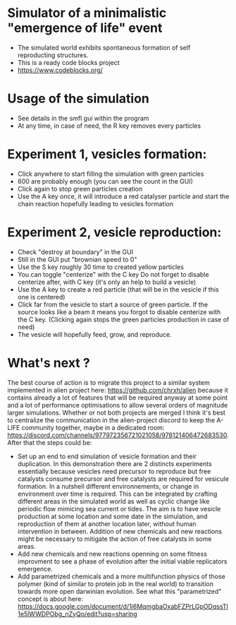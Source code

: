 # Simulator of a minimalistic "emergence of life" event
- The simulated world exhibits spontaneous formation of self reproducting structures.
- This is a ready code blocks project
- https://www.codeblocks.org/

# Usage of the simulation
* See details in the smfl gui within the program
* At any time, in case of need, the R key removes every particles

# Experiment 1, vesicles formation:
* Click anywhere to start filling the simulation with green particles
* 600 are probably enough (you can see the count in the GUI)
* Click again to stop green particles creation
* Use the A key once, it will introduce a red catalyser particle and start the chain reaction hopefully leading to vesicles formation

# Experiment 2, vesicle reproduction:
* Check "destroy at boundary" in the GUI
* Still in the GUI put "brownian speed to 0"
* Use the S key roughly 30 time to created yellow particles
* You can toggle "centerize" with the C key
Do not forget to disable centerize after, with C key (it's only an help to build a vesicle)
* Use the A key to create a red particle (that will be in the vesicle if this one is centered)
* Click far from the vesicle to start a source of green particle.
If the source looks like a beam it means you forgot to disable centerize with the C key.
(Clicking again stops the green particles production in case of need)
* The vesicle will hopefully feed, grow, and reproduce.

# What's next ?
The best course of action is to migrate this project to a similar system implemented in alien project here:
https://github.com/chrxh/alien because it contains already a lot of features that will be required anyway at some point and a lot of performance optimisations to allow several orders of magnitude larger simulations. Whether or not both projects are merged I think it's best to centralize the communication in the alien-project discord to keep the A-LIFE community together, maybe in a dedicated room: https://discord.com/channels/977972356721021058/978121406472683530.
After that the steps could be:
* Set up an end to end simulation of vesicle formation and their duplication. In this demonstration there are 2 distincts experiments essentially because vesicles need precursor to reproduce but free catalysts consume precursor and free catalysts are required for vesicule formation. In a nutshell different environnements, or change in environment over time is required. This can be integrated by crafting different areas in the simulated world as well as cyclic change like periodic flow mimicing sea current or tides. The aim is to have vesicle production at some location and some date in the simulation, and reproduction of them at another location later, without human intervention in between. Addition of new chemicals and new reactions might be necessary to mitigate the action of free catalysts in some areas.
* Add new chemicals and new reactions openning on some fitness improvment to see a phase of evolution after the initial viable replicators emergence.
* Add parametrized chemicals and a more multifunction physics of those polymer (kind of similar to protein job in the real world) to transition towards more open darwinian evolution. See what this "parametrized" concept is about here: https://docs.google.com/document/d/1i6MqmgbaOxabFZPrLGpODqssTl1e5lWWDPObg_nZyQo/edit?usp=sharing
